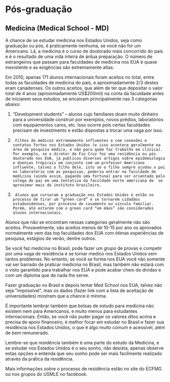 # Pós-graduação

## Medicina (Medical School - MD)

A chance de se estudar medicina nos Estados Unidos, seja como graduação ou pós, é praticamente nenhuma, se você não for um Americano. Lá, a medicina é o curso de doutorado mais concorrido do país e é o resultado de uma vida inteira de árdua preparação. O número de estrangeiros que passam para faculdades de medicina nos EUA é quase inexistente e as exigências são extremamente altas. 

Em 2010, apenas 171 alunos internacionais foram aceitos no total, entre todas as faculdades de medicina do país, e aproximadamente 2/3 destes eram canadenses. Os outros aceitos, que além de ter que depositar o valor total de 4 anos (aproximadamente US$200mil) na conta da faculdade antes de iniciarem seus estudos, se encaixam principalmente nas 3 categorias abaixo:

1. 	“Development students” – alunos cujo familiares doam muito dinheiro para a universidade construir por exemplos, novos prédios, laboratórios com equipamentos caros, etc. Isso ocorre pois certas faculdades precisam de investimento e estão dispostas a trocar uma vaga por isso.

2.  	Filhos de médicos extremamente influentes e com conexões e contatos fortes nos Estados Unidos (e isso acontece geralmente na área de pesquisa médica, e não para quem faz trabalho em clínica). Por exemplo, se o diretor da Fio Cruz fez uma residência ou pós doutorado nos EUA, já publicou diversos artigos sobre epidemiologia e doenças tropicais em conjunto com um professor Americano influente, talvez o filho dele, isto se o filho sempre ajudou o pai no laboratório com as pesquisas, poderia entrar na faculdade de medicina (ainda assim, pagando uma fortuna) para ser orientado pelo colega do pai em uma tentativa da faculdade norte americana de  se aproximar mais do instituto brasileiro.

3.  	Alunos que cursaram a graduação nos Estados Unidos e estão no processo de tirar um “green card” e se tornarem cidadãos estadunidenses, por processo de casamento ou vínculo familiar. Porém, até estarem com o green card “em mãos” são considerados alunos internacionais.
   

Alunos que não se encontram nessas categorias geralmente não são aceitos. Provavelmente, são aceitos menos de 10-15 por ano os aprovados normalmente vem das top faculdades dos EUA com ótimas experiências de pesquisa, estágios de verão, dentre outros.

Se você faz medicina no Brasil, pode fazer um grupo de provas e competir por uma vaga de residência e se tornar medico nos Estados Unidos sem tantos problemas. No entanto, se você se forma nos EUA você não somente vai ser barrado de praticar medicina no Brasil, mas também não estará com o visto garantido para trabalhar nos EUA e pode acabar cheio de dívidas e com um diploma que de nada lhe serve.

Fazer graduação no Brasil e depois tentar Med School nos EUA, talvez não seja "impossível", mas os dados (fazer link com a lista de aceitação de universidades) mostram que a chance é mínima.

É importante lembrar também que bolsas de estudo para medicina não existem nem para Americanos, e muito menos para estudantes internacionais. Então, se você não puder pagar os valores ditos acima e precisa de apoio financeiro, é melhor focar em estudar no Brasil e fazer sua residência nos Estados Unidos, o que é algo muito comum e acessível, além de bem remunerado.

Lembre-se que residência também é uma parte do estudo da Medicina, e se estudar nos Estados Unidos é o seu sonho, não desista, apenas observe estas opções e entenda que seu sonho pode ser mais facilmente realizado através da prática da residência.

Mais informações sobre o processo de residência estão no site do ECFMG ou nos grupos do USMLE no facebook.
